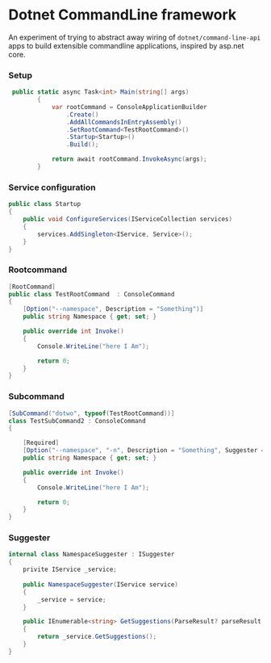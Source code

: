 # Dotnet CommandLine framework
An experiment of trying to abstract away wiring of `dotnet/command-line-api` apps to build extensible commandline applications, inspired by asp.net core.

### Setup
````c#
 public static async Task<int> Main(string[] args)
        {
            var rootCommand = ConsoleApplicationBuilder
                .Create()
                .AddAllCommandsInEntryAssembly()
                .SetRootCommand<TestRootCommand>()
                .Startup<Startup>()
                .Build();

            return await rootCommand.InvokeAsync(args);
        }
````
### Service configuration
````c#
public class Startup
{
    public void ConfigureServices(IServiceCollection services)
    {
        services.AddSingleton<IService, Service>();
    }
}
````


### Rootcommand
````c#
[RootCommand]
public class TestRootCommand  : ConsoleCommand
{
    [Option("--namespace", Description = "Something")]
    public string Namespace { get; set; }

    public override int Invoke()
    {
        Console.WriteLine("here I Am");

        return 0;
    }
}

````

### Subcommand
````c#
[SubCommand("dotwo", typeof(TestRootCommand))]
class TestSubCommand2 : ConsoleCommand
{

    [Required]
    [Option("--namespace", "-n", Description = "Something", Suggester = typeof(NamespaceSuggester))]
    public string Namespace { get; set; }

    public override int Invoke()
    {
        Console.WriteLine("here I Am");

        return 0;
    }
}
````

### Suggester
```c#
internal class NamespaceSuggester : ISuggester
{
    privite IService _service;
    
    public NamespaceSuggester(IService service)
    {
        _service = service;
    }

    public IEnumerable<string> GetSuggestions(ParseResult? parseResult = null, string? textToMatch = null)
    {
        return _service.GetSuggestions();
    }
}
```
